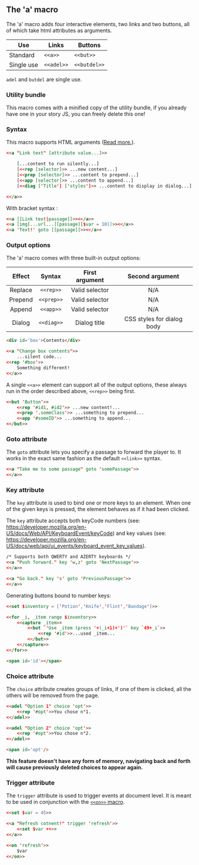 ## The 'a' macro ##

The 'a' macro adds four interactive elements, two links and two buttons, all of which take html attributes as arguments.

| Use | Links | Buttons |
|------------|------------|------------|
| Standard | `<<a>>` | `<<but>>` |
| Single use | `<<adel>>` | `<<butdel>>` |

`adel` and `butdel` are single use.

### Utility bundle ###

This macro comes with a minified copy of the utility bundle, if you already have one in your story JS, you can freely delete this one!

### Syntax ###

This macro supports HTML arguments ([Read more.](../htmlarguments.md)).

```html
<<a "Link text" [attribute value...]>>

	[...content to run silently...]
	[<<rep [selector]>> ...new content...]
	[<<prep [selector]>> ...content to prepend...]
	[<<app [selector]>> ...content to append...]
	[<<diag ['Title'] ['styles']>> ...content to display in dialog...]

<</a>>
```

With bracket syntax :

```html
<<a [[Link text|passage]]>><</a>>
<<a [img[...url...][passage][$var = 10]]>><</a>>
<<a 'Text!' goto [[passage]]>><</a>>
```

### Output options ###

The 'a' macro comes with three built-in output options:

| Effect | Syntax | First argument | Second argument |
|:------------:|:------------:|:------------:|:------------:|
| Replace | `<<rep>>` | Valid selector | N/A |
| Prepend | `<<prep>>`| Valid selector | N/A |
| Append | `<<app>>` | Valid selector |  N/A |
| Dialog | `<<diag>>` | Dialog title | CSS styles for dialog body|


```html
<div id='box'>Contents</div>

<<a "Change box contents">>
	...silent code...
<<rep '#box'>>
	Something different!
<</a>>
```

A single `<<a>>` element can support all of the output options, these always run in the order described above, `<<rep>>` being first.

```html
<<but 'Button'>>
	<<rep '#id1, #id2'>> ...new content!...
	<<prep '.someClass'>> ...something to prepend...
	<<app '#someID'>> ...something to append...
<</but>>
```

### Goto attribute ###

The `goto` attribute lets you specify a passage to forward the player to. It works in the exact same fashion as the default `<<link>>` syntax.

```html
<<a "Take me to some passage" goto 'somePassage'>>
<</a>>
```

### Key attribute ###

The `key` attribute is used to bind one or more keys to an element. When one of the given keys is pressed, the element behaves as if it had been clicked.

The `key` attribute accepts both keyCode numbers (see: https://developer.mozilla.org/en-US/docs/Web/API/KeyboardEvent/keyCode) and key values (see: https://developer.mozilla.org/en-US/docs/web/api/ui_events/keyboard_event_key_values).

```html
/* Supports both QWERTY and AZERTY keyboards */
<<a "Push forward." key 'w,z' goto 'NextPassage'>>
<</a>>

<<a "Go back." key 's' goto 'PreviousPassage'>>
<</a>>
```

Generating buttons bound to number keys:

```html
<<set $inventory = ['Potion','Knife','Flint','Bandage']>>

<<for _i, _item range $inventory>>
	<<capture _item>>
		<<but `'Use _item (press '+(_i+1)+')'` key `49+_i`>>
			<<rep '#id'>>...used _item...
		<</but>>
	<</capture>>
<</for>>

<span id='id'></span>
```

### Choice attribute ###

The `choice` attribute creates groups of links, if one of them is clicked, all the others will be removed from the page. 

```html
<<adel "Option 1" choice 'opt'>>
	<<rep '#opt'>>You chose n°1.
<</adel>>

<<adel "Option 2" choice 'opt'>>
	<<rep '#opt'>>You chose n°2.
<</adel>>

<span id='opt'/>
```

<b>This feature doesn't have any form of memory, navigating back and forth will cause previously deleted choices to appear again.</b>

### Trigger attribute ###

The `trigger` attribute is used to trigger events at document level. It is meant to be used in conjunction with the [`<<on>>` macro](../on-macro).

```html
<<set $var = 45>>

<<a "Refresh cotnent!" trigger 'refresh'>>
	<<set $var ++>>
<</a>>

<<on 'refresh'>>
	$var
<</on>>
```
